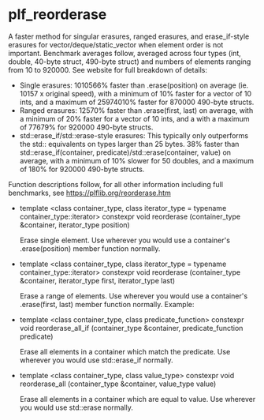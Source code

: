 # plf_reorderase
A faster method for singular erasures, ranged erasures, and erase_if-style erasures for vector/deque/static_vector when element order is not important. Benchmark averages follow, averaged across four types (int, double, 40-byte struct, 490-byte struct) and numbers of elements ranging from 10 to 920000. See website for full breakdown of details:

* Single erasures: 1010566% faster than .erase(position) on average (ie. 10157 x original speed), with a minimum of 10% faster for a vector of 10 ints, and a maximum of 25974010% faster for 870000 490-byte structs.
* Ranged erasures: 12570% faster than .erase(first, last) on average, with a minimum of 20% faster for a vector of 10 ints, and a with a maximum of 77679% for 920000 490-byte structs.
* std::erase_if/std::erase-style erasures: This typically only outperforms the std:: equivalents on types larger than 25 bytes. 38% faster than std::erase_if(container, predicate)/std::erase(container, value) on average, with a minimum of 10% slower for 50 doubles, and a maximum of 180% for 920000 490-byte structs.

Function descriptions follow, for all other information including full benchmarks, see https://plflib.org/reorderase.htm



* template <class container_type, class iterator_type = typename container_type::iterator>
constexpr void reorderase (container_type &container, iterator_type position)

  Erase single element. Use wherever you would use a container's .erase(position) member function normally.

* template <class container_type, class iterator_type = typename container_type::iterator>
constexpr void reorderase (container_type &container, iterator_type first, iterator_type last)

  Erase a range of elements. Use wherever you would use a container's .erase(first, last) member function normally. Example:

* template <class container_type, class predicate_function>
constexpr void reorderase_all_if (container_type &container, predicate_function predicate)

  Erase all elements in a container which match the predicate. Use wherever you would use std::erase_if normally. 

* template <class container_type, class value_type>
constexpr void reorderase_all (container_type &container, value_type value)

  Erase all elements in a container which are equal to value. Use wherever you would use std::erase normally.

